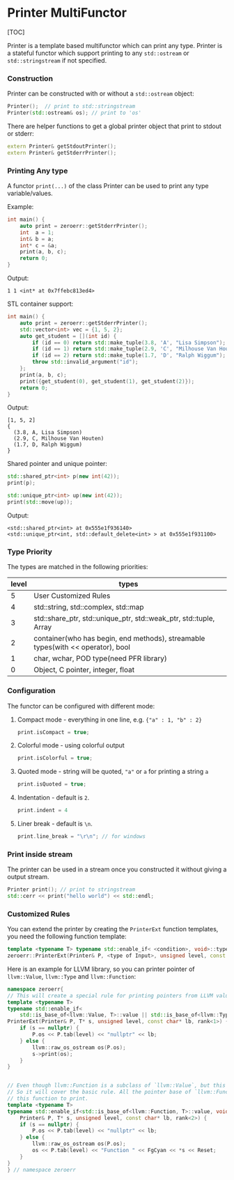 Printer MultiFunctor
====================
[TOC]

Printer is a template based multifunctor which can print any type. Printer is a stateful functor which support printing to any `std::ostream` or `std::stringstream` if not specified. 

### Construction

Printer can be constructed with or without a `std::ostream` object:

```cpp
Printer();  // print to std::stringstream
Printer(std::ostream& os); // print to 'os'
```

There are helper functions to get a global printer object that print to stdout or stderr:

```cpp
extern Printer& getStdoutPrinter();
extern Printer& getStderrPrinter();
```

### Printing Any type

A functor `print(...)` of the class Printer can be used to print any type variable/values.


Example:
```cpp
int main() {
    auto print = zeroerr::getStderrPrinter();
    int  a = 1;
    int& b = a;
    int* c = &a;
    print(a, b, c);
    return 0;
}
```

Output:
```
1 1 <int* at 0x7ffebc813ed4>
```

STL container support:

```cpp
int main() {
    auto print = zeroerr::getStderrPrinter();
    std::vector<int> vec = {1, 5, 2};
    auto get_student = [](int id) {
        if (id == 0) return std::make_tuple(3.8, 'A', "Lisa Simpson");
        if (id == 1) return std::make_tuple(2.9, 'C', "Milhouse Van Houten");
        if (id == 2) return std::make_tuple(1.7, 'D', "Ralph Wiggum");
        throw std::invalid_argument("id");
    };
    print(a, b, c);
    print({get_student(0), get_student(1), get_student(2)});
    return 0;
}
```
Output:
```
[1, 5, 2] 
{
  (3.8, A, Lisa Simpson)
  (2.9, C, Milhouse Van Houten)
  (1.7, D, Ralph Wiggum)
} 
```

Shared pointer and unique pointer:

```cpp
std::shared_ptr<int> p(new int(42));
print(p);

std::unique_ptr<int> up(new int(42));
print(std::move(up));
```

Output:
```
<std::shared_ptr<int> at 0x555e1f936140> 
<std::unique_ptr<int, std::default_delete<int> > at 0x555e1f931100> 
```


### Type Priority 

The types are matched in the following priorities:

| level | types                                                                             |
| ----- | --------------------------------------------------------------------------------- |
| 5     | User Customized Rules                                                             |
| 4     | std::string,  std::complex,  std::map                                             |
| 3     | std::share_ptr, std::unique_ptr, std::weak_ptr, std::tuple, Array                 |
| 2     | container(who has begin, end methods),   streamable types(with << operator), bool |
| 1     | char, wchar, POD type(need PFR library)                                           |
| 0     | Object, C pointer, integer, float                                                 |

### Configuration

The functor can be configured with different mode:
1. Compact mode - everything in one line, e.g. `{"a" : 1, "b" : 2}`
   ```cpp
   print.isCompact = true;
   ```
2. Colorful mode - using colorful output 
   ```cpp
   print.isColorful = true;
   ```
3. Quoted mode - string will be quoted, `"a"` or `a` for printing a string `a`
   ```cpp
   print.isQuoted = true;
   ```
4. Indentation - default is `2`.
   ```cpp
   print.indent = 4
   ```
5. Liner break - default is `\n`.
   ```cpp
   print.line_break = "\r\n"; // for windows
   ```

### Print inside stream

The printer can be used in a stream once you constructed it without giving a output stream.

```cpp
Printer print(); // print to stringstream
std::cerr << print("hello world") << std::endl;
```

### Customized Rules 

You can extend the printer by creating the `PrinterExt` function templates, you need the following function template:
```cpp
template <typename T> typename std::enable_if< <condition>, void>::type
zeroerr::PrinterExt(Printer& P, <type of Input>, unsigned level, const char* lb, rank<N>);
```

Here is an example for LLVM library, so you can printer pointer of `llvm::Value`, `llvm::Type` and `llvm::Function`:

```cpp
namespace zeroerr{
// This will create a special rule for printing pointers from LLVM value
template <typename T>
typename std::enable_if<
    std::is_base_of<llvm::Value, T>::value || std::is_base_of<llvm::Type, T>::value, void>::type
PrinterExt(Printer& P, T* s, unsigned level, const char* lb, rank<1>) {
    if (s == nullptr) {
        P.os << P.tab(level) << "nullptr" << lb;
    } else {
        llvm::raw_os_ostream os(P.os);
        s->print(os);
    }
}


// Even though llvm::Function is a subclass of `llvm::Value`, but this rule is in rank 2. 
// So it will cover the basic rule. All the pointer base of `llvm::Function` will call 
// this function to print.
template <typename T>
typename std::enable_if<std::is_base_of<llvm::Function, T>::value, void>::type PrinterExt(
    Printer& P, T* s, unsigned level, const char* lb, rank<2>) {
    if (s == nullptr) {
        P.os << P.tab(level) << "nullptr" << lb;
    } else {
        llvm::raw_os_ostream os(P.os);
        os << P.tab(level) << "Function " << FgCyan << *s << Reset;
    }
}
} // namespace zeroerr
```